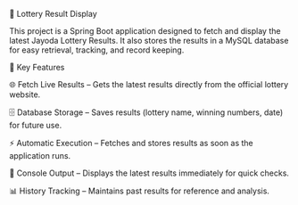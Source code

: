 🎰 Lottery Result Display

This project is a Spring Boot application designed to fetch and display the latest Jayoda Lottery Results. It also stores the results in a MySQL database for easy retrieval, tracking, and record keeping.

📌 Key Features

🌐 Fetch Live Results – Gets the latest results directly from the official lottery website.

🗄️ Database Storage – Saves results (lottery name, winning numbers, date) for future use.

⚡ Automatic Execution – Fetches and stores results as soon as the application runs.

📝 Console Output – Displays the latest results immediately for quick checks.

📊 History Tracking – Maintains past results for reference and analysis.
